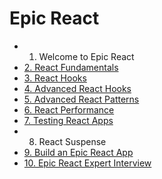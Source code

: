 # Epic React

- 1. Welcome to Epic React
- [2. React Fundamentals](./02_react-fundamentals.md)
- [3. React Hooks](./03_react-hooks.md)
- [4. Advanced React Hooks](./04_advanced-react-hooks.md)
- [5. Advanced React Patterns](./05_advanced-react-patterns.md)
- [6. React Performance](./06_react-performance.md)
- [7. Testing React Apps](./07_testing-react-apps.md)
- 8. React Suspense
- [9. Build an Epic React App](./09_build-an-epic-react-app.md)
- [10. Epic React Expert Interview](./10_epic-react-expert-interviews.md)
